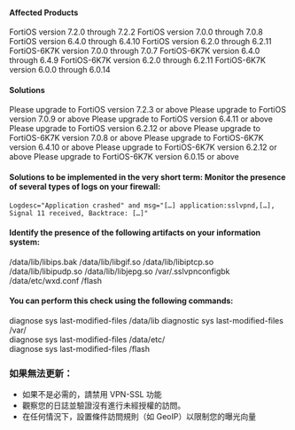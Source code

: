 #### Affected Products
FortiOS version 7.2.0 through 7.2.2 
FortiOS version 7.0.0 through 7.0.8
FortiOS version 6.4.0 through 6.4.10
FortiOS version 6.2.0 through 6.2.11
FortiOS-6K7K version 7.0.0 through 7.0.7
FortiOS-6K7K version 6.4.0 through 6.4.9
FortiOS-6K7K version 6.2.0 through 6.2.11
FortiOS-6K7K version 6.0.0 through 6.0.14

#### Solutions
Please upgrade to FortiOS version 7.2.3 or above 
Please upgrade to FortiOS version 7.0.9 or above 
Please upgrade to FortiOS version 6.4.11 or above 
Please upgrade to FortiOS version 6.2.12 or above 
Please upgrade to FortiOS-6K7K version 7.0.8 or above 
Please upgrade to FortiOS-6K7K version 6.4.10 or above 
Please upgrade to FortiOS-6K7K version 6.2.12 or above 
Please upgrade to FortiOS-6K7K version 6.0.15 or above 


#### Solutions to be implemented in the very short term: Monitor the presence of several types of logs on your firewall:
```!
Logdesc="Application crashed" and msg="[…] application:sslvpnd,[…], Signal 11 received, Backtrace: […]"
```

#### Identify the presence of the following artifacts on your information system:
/data/lib/libips.bak 
/data/lib/libgif.so 
/data/lib/libiptcp.so 
/data/lib/libipudp.so 
/data/lib/libjepg.so 
/var/.sslvpnconfigbk 
/data/etc/wxd.conf 
/flash <br>

#### You can perform this check using the following commands:
diagnose sys last-modified-files /data/lib 
diagnostic sys last-modified-files /var/  
diagnose sys last-modified-files /data/etc/  
diagnose sys last-modified-files /flash 

### 如果無法更新：
* 如果不是必需的，請禁用 VPN-SSL 功能 
* 觀察您的日誌並驗證沒有進行未經授權的訪問。 
* 在任何情況下，設置條件訪問規則（如 GeoIP）以限制您的曝光向量 
